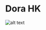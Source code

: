 # Dora HK
![alt text](https://github.com/moonChildLady/dora/main/project/web/images/banner1.jpg?raw=true)
